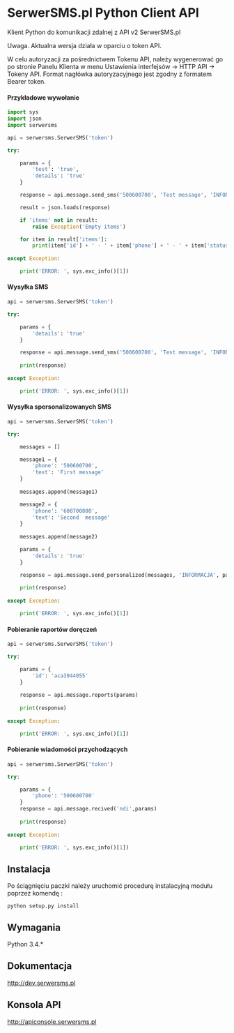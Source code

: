# SerwerSMS.pl Python Client API
Klient Python do komunikacji zdalnej z API v2 SerwerSMS.pl

Uwaga. Aktualna wersja działa w oparciu o token API. 

W celu autoryzacji za pośrednictwem Tokenu API, należy wygenerować go po stronie Panelu Klienta w menu Ustawienia interfejsów → HTTP API → Tokeny API. Format nagłówka autoryzacyjnego jest zgodny z formatem Bearer token.

#### Przykładowe wywołanie
```python
import sys
import json
import serwersms

api = serwersms.SerwerSMS('token')

try:

    params = {
        'test': 'true',
        'details': 'true'
    }

    response = api.message.send_sms('500600700', 'Test message', 'INFORMACJA', params)

    result = json.loads(response)

    if 'items' not in result:
        raise Exception('Empty items')

    for item in result['items']:
        print(item['id'] + ' - ' + item['phone'] + ' - ' + item['status'])
        
except Exception:

    print('ERROR: ', sys.exc_info()[1])
```

#### Wysyłka SMS
```python
api = serwersms.SerwerSMS('token')

try:

    params = {
        'details': 'true'
    }

    response = api.message.send_sms('500600700', 'Test message', 'INFORMACJA', params)
    
    print(response)
    
except Exception:

    print('ERROR: ', sys.exc_info()[1])
```

#### Wysyłka spersonalizowanych SMS
```python
api = serwersms.SerwerSMS('token')

try:

    messages = []

    message1 = {
        'phone': '500600700',
        'text': 'First message'
    }
    
    messages.append(message1)

    message2 = {
        'phone': '600700800',
        'text': 'Second  message'
    }
    
    messages.append(message2)

    params = {
        'details': 'true'
    }

    response = api.message.send_personalized(messages, 'INFORMACJA', params)
    
    print(response)
    
except Exception:

    print('ERROR: ', sys.exc_info()[1])
```

#### Pobieranie raportów doręczeń
```python
api = serwersms.SerwerSMS('token')

try:

    params = {
        'id': 'aca3944055'
    }
    
    response = api.message.reports(params)
    
    print(response)
    
except Exception:

    print('ERROR: ', sys.exc_info()[1])
```

#### Pobieranie wiadomości przychodzących
```python
api = serwersms.SerwerSMS('token')

try:

    params = {
        'phone': '500600700'
    }
    response = api.message.recived('ndi',params)
    
    print(response)
    
except Exception:

    print('ERROR: ', sys.exc_info()[1])
```

## Instalacja

Po ściągnięciu paczki należy uruchomić procedurę instalacyjną
modułu poprzez komendę :

```
python setup.py install
```


## Wymagania
Python 3.4.*

## Dokumentacja
http://dev.serwersms.pl

## Konsola API
http://apiconsole.serwersms.pl

